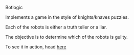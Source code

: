 Botlogic

Implements a game in the style of knights/knaves puzzles.

Each of the robots is either a truth teller or a liar.

The objective is to determine which of the robots is guilty.

To see it in action, head [here](http://adrianherbez.net/botlogic/)
